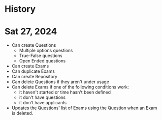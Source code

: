 # History

# Sat 27, 2024

- Can create Questions
    - Multiple options questions
    - True-False questions
    - Open Ended questions
- Can create Exams
- Can duplicate Exams
- Can create Repository
- Can delete Questions if they aren't under usage
- Can delete Exams if one of the following conditions work:
    - it haven't started or time hasn't been defined
    - it don't have questions
    - it don't have applicants
- Updates the Questions' list of Exams using the Question when an Exam is deleted.